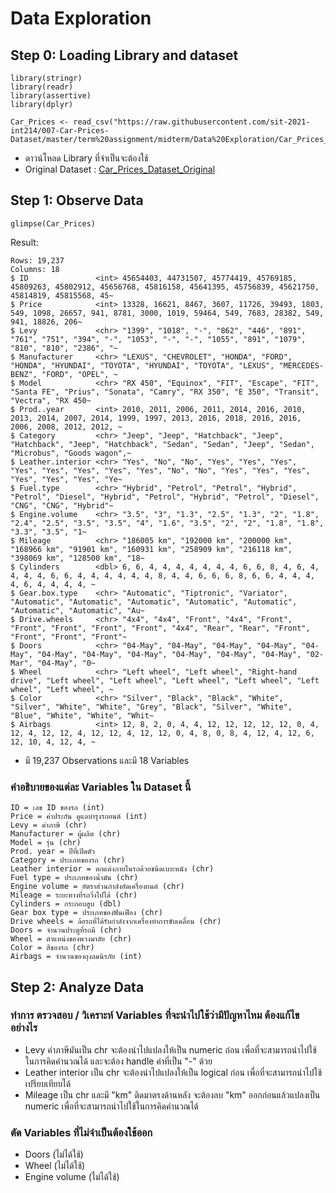 # Data Exploration

## Step 0: Loading Library and dataset

```
library(stringr)
library(readr)
library(assertive)
library(dplyr)

Car_Prices <- read_csv("https://raw.githubusercontent.com/sit-2021-int214/007-Car-Prices-Dataset/master/term%20assignment/midterm/Data%20Exploration/Car_Prices_Dataset_Original.csv")
```
- ดาวน์โหลด Library ที่จำเป็นจะต้องใช้
- Original Dataset : [Car_Prices_Dataset_Original](./Car_Prices_Dataset_Original.csv)
## Step 1: Observe Data

```
glimpse(Car_Prices)
```

Result:
```
Rows: 19,237
Columns: 18
$ ID               <int> 45654403, 44731507, 45774419, 45769185, 45809263, 45802912, 45656768, 45816158, 45641395, 45756839, 45621750, 45814819, 45815568, 45~
$ Price            <int> 13328, 16621, 8467, 3607, 11726, 39493, 1803, 549, 1098, 26657, 941, 8781, 3000, 1019, 59464, 549, 7683, 28382, 549, 941, 18826, 206~
$ Levy             <chr> "1399", "1018", "-", "862", "446", "891", "761", "751", "394", "-", "1053", "-", "-", "1055", "891", "1079", "810", "810", "2386", "~
$ Manufacturer     <chr> "LEXUS", "CHEVROLET", "HONDA", "FORD", "HONDA", "HYUNDAI", "TOYOTA", "HYUNDAI", "TOYOTA", "LEXUS", "MERCEDES-BENZ", "FORD", "OPEL", ~
$ Model            <chr> "RX 450", "Equinox", "FIT", "Escape", "FIT", "Santa FE", "Prius", "Sonata", "Camry", "RX 350", "E 350", "Transit", "Vectra", "RX 450~
$ Prod..year       <int> 2010, 2011, 2006, 2011, 2014, 2016, 2010, 2013, 2014, 2007, 2014, 1999, 1997, 2013, 2016, 2018, 2016, 2016, 2006, 2008, 2012, 2012, ~
$ Category         <chr> "Jeep", "Jeep", "Hatchback", "Jeep", "Hatchback", "Jeep", "Hatchback", "Sedan", "Sedan", "Jeep", "Sedan", "Microbus", "Goods wagon",~
$ Leather.interior <chr> "Yes", "No", "No", "Yes", "Yes", "Yes", "Yes", "Yes", "Yes", "Yes", "Yes", "No", "No", "Yes", "Yes", "Yes", "Yes", "Yes", "Yes", "Ye~
$ Fuel.type        <chr> "Hybrid", "Petrol", "Petrol", "Hybrid", "Petrol", "Diesel", "Hybrid", "Petrol", "Hybrid", "Petrol", "Diesel", "CNG", "CNG", "Hybrid"~
$ Engine.volume    <chr> "3.5", "3", "1.3", "2.5", "1.3", "2", "1.8", "2.4", "2.5", "3.5", "3.5", "4", "1.6", "3.5", "2", "2", "1.8", "1.8", "3.3", "3.5", "1~
$ Mileage          <chr> "186005 km", "192000 km", "200000 km", "168966 km", "91901 km", "160931 km", "258909 km", "216118 km", "398069 km", "128500 km", "18~
$ Cylinders        <dbl> 6, 6, 4, 4, 4, 4, 4, 4, 4, 6, 6, 8, 4, 6, 4, 4, 4, 4, 6, 6, 4, 4, 4, 4, 4, 4, 8, 4, 4, 6, 6, 6, 8, 6, 6, 4, 4, 4, 4, 6, 4, 4, 4, 4, ~
$ Gear.box.type    <chr> "Automatic", "Tiptronic", "Variator", "Automatic", "Automatic", "Automatic", "Automatic", "Automatic", "Automatic", "Automatic", "Au~
$ Drive.wheels     <chr> "4x4", "4x4", "Front", "4x4", "Front", "Front", "Front", "Front", "Front", "4x4", "Rear", "Rear", "Front", "Front", "Front", "Front"~
$ Doors            <chr> "04-May", "04-May", "04-May", "04-May", "04-May", "04-May", "04-May", "04-May", "04-May", "04-May", "04-May", "02-Mar", "04-May", "0~
$ Wheel            <chr> "Left wheel", "Left wheel", "Right-hand drive", "Left wheel", "Left wheel", "Left wheel", "Left wheel", "Left wheel", "Left wheel", ~
$ Color            <chr> "Silver", "Black", "Black", "White", "Silver", "White", "White", "Grey", "Black", "Silver", "White", "Blue", "White", "White", "Whit~
$ Airbags          <int> 12, 8, 2, 0, 4, 4, 12, 12, 12, 12, 12, 0, 4, 12, 4, 12, 12, 4, 12, 12, 4, 12, 12, 0, 4, 8, 0, 8, 4, 12, 4, 12, 6, 12, 10, 4, 12, 4, ~
```
- มี 19,237 Observations และมี 18 Variables

### คำอธิบายของแต่ละ Variables ใน Dataset นี้

```
ID = เลข ID ของรถ (int)
Price = ค่าประกัน ดูแลบำรุงรถยนต์ (int)
Levy = ค่าภาษี (chr)
Manufacturer = ผู้ผลิต (chr)
Model = รุ่น (chr)
Prod. year = ปีที่เปิดตัว
Category = ประเภทของรถ (chr) 
Leather interior = ตกแต่งภายในรถด้วยชนิดเบาะหนัง (chr)
Fuel type = ประเภทของน้ำมัน (chr)
Engine volume = อัตราส่วนกำลังอัดเครื่องยนต์ (chr)
Mileage = ระยะทางที่รถวิ่งไปได้ (chr)
Cylinders = กระกอบสูบ (dbl)
Gear box type = ประเภทของฟันเฟือง (chr)
Drive wheels = ล้อรถที่ได้รับกำลังจากเครื่องทำการขับเคลื่อน (chr)
Doors = จำนวนประตูที่รถมี (chr)
Wheel = ตำแหน่งของพวงมาลัย (chr)
Color = สีของรถ (chr)
Airbags = จำนวนของถุงลมนิรภัย (int)
```

## Step 2: Analyze Data

### ทำการ ตรวจสอบ / วิเคราะห์ Variables ที่จะนำไปใช้ว่ามีปัญหาไหม ต้องแก้ไขอย่างไร
-  Levy ค่าภาษีมันเป็น chr จะต้องนำไปแปลงให้เป็น numeric ก่อน เพื่อที่จะสามารถนำไปใช้ในการคิดคำนวณได้ และจะต้อง handle ค่าที่เป็น "-" ด้วย
-  Leather interior เป็น chr จะต้องนำไปแปลงให้เป็น logical ก่อน เพื่อที่จะสามารถนำไปใช้เปรียบเทียบได้
-  Mileage เป็น chr และมี "km" ติดมาตรงด้านหลัง จะต้องลบ "km" ออกก่อนแล้วแปลงเป็น numeric เพื่อที่จะสามารถนำไปใช้ในการคิดคำนวณได้

### ตัด Variables ที่ไม่จำเป็นต้องใช้ออก
- Doors (ไม่ได้ใช้)
- Wheel (ไม่ได้ใช้)
- Engine volume (ไม่ได้ใช้)
